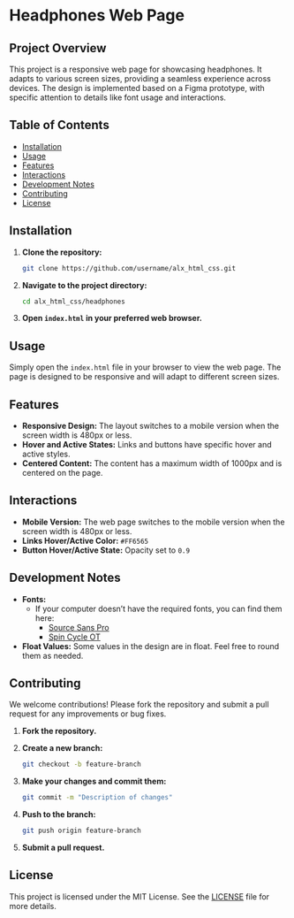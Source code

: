 # Headphones Web Page

## Project Overview

This project is a responsive web page for showcasing headphones. It adapts to various screen sizes, providing a seamless experience across devices. The design is implemented based on a Figma prototype, with specific attention to details like font usage and interactions.

## Table of Contents

- [Installation](#installation)
- [Usage](#usage)
- [Features](#features)
- [Interactions](#interactions)
- [Development Notes](#development-notes)
- [Contributing](#contributing)
- [License](#license)

## Installation

1. **Clone the repository:**

    ```bash
    git clone https://github.com/username/alx_html_css.git
    ```

2. **Navigate to the project directory:**

    ```bash
    cd alx_html_css/headphones
    ```

3. **Open `index.html` in your preferred web browser.**

## Usage

Simply open the `index.html` file in your browser to view the web page. The page is designed to be responsive and will adapt to different screen sizes.

## Features

- **Responsive Design:** The layout switches to a mobile version when the screen width is 480px or less.
- **Hover and Active States:** Links and buttons have specific hover and active styles.
- **Centered Content:** The content has a maximum width of 1000px and is centered on the page.

## Interactions

- **Mobile Version:** The web page switches to the mobile version when the screen width is 480px or less.
- **Links Hover/Active Color:** `#FF6565`
- **Button Hover/Active State:** Opacity set to `0.9`

## Development Notes

- **Fonts:**
  - If your computer doesn’t have the required fonts, you can find them here:
    - [Source Sans Pro](https://fonts.google.com/specimen/Source+Sans+Pro)
    - [Spin Cycle OT](https://www.fontspring.com/fonts/fonthead-design/spin-cycle)
- **Float Values:** Some values in the design are in float. Feel free to round them as needed.

## Contributing

We welcome contributions! Please fork the repository and submit a pull request for any improvements or bug fixes.

1. **Fork the repository.**
2. **Create a new branch:**

    ```bash
    git checkout -b feature-branch
    ```

3. **Make your changes and commit them:**

    ```bash
    git commit -m "Description of changes"
    ```

4. **Push to the branch:**

    ```bash
    git push origin feature-branch
    ```

5. **Submit a pull request.**

## License

This project is licensed under the MIT License. See the [LICENSE](LICENSE) file for more details.
